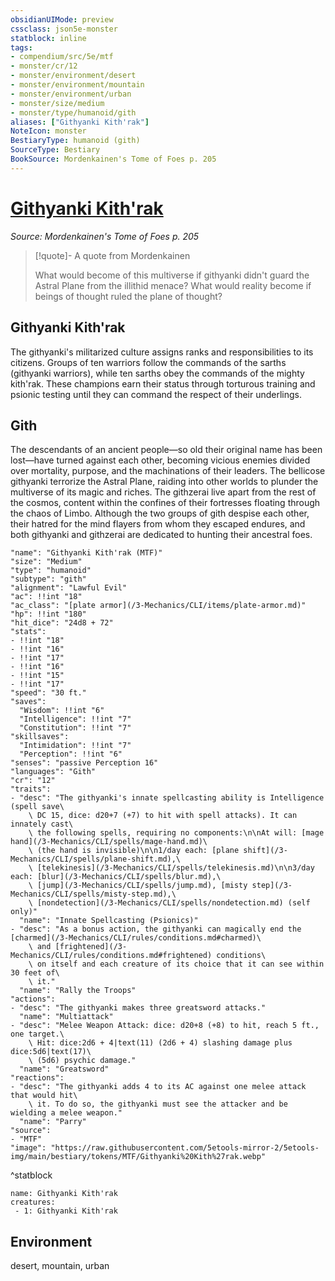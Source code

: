```yaml
---
obsidianUIMode: preview
cssclass: json5e-monster
statblock: inline
tags:
- compendium/src/5e/mtf
- monster/cr/12
- monster/environment/desert
- monster/environment/mountain
- monster/environment/urban
- monster/size/medium
- monster/type/humanoid/gith
aliases: ["Githyanki Kith'rak"]
NoteIcon: monster
BestiaryType: humanoid (gith)
SourceType: Bestiary
BookSource: Mordenkainen's Tome of Foes p. 205
---
```

# [Githyanki Kith'rak](3-Mechanics\CLI\bestiary\humanoid/githyanki-kithrak-mtf.md)
*Source: Mordenkainen's Tome of Foes p. 205*  

> [!quote]- A quote from Mordenkainen  
> 
> What would become of this multiverse if githyanki didn't guard the Astral Plane from the illithid menace? What would reality become if beings of thought ruled the plane of thought?

## Githyanki Kith'rak

The githyanki's militarized culture assigns ranks and responsibilities to its citizens. Groups of ten warriors follow the commands of the sarths (githyanki warriors), while ten sarths obey the commands of the mighty kith'rak. These champions earn their status through torturous training and psionic testing until they can command the respect of their underlings.

## Gith

The descendants of an ancient people—so old their original name has been lost—have turned against each other, becoming vicious enemies divided over mortality, purpose, and the machinations of their leaders. The bellicose githyanki terrorize the Astral Plane, raiding into other worlds to plunder the multiverse of its magic and riches. The githzerai live apart from the rest of the cosmos, content within the confines of their fortresses floating through the chaos of Limbo. Although the two groups of gith despise each other, their hatred for the mind flayers from whom they escaped endures, and both githyanki and githzerai are dedicated to hunting their ancestral foes.

```statblock
"name": "Githyanki Kith'rak (MTF)"
"size": "Medium"
"type": "humanoid"
"subtype": "gith"
"alignment": "Lawful Evil"
"ac": !!int "18"
"ac_class": "[plate armor](/3-Mechanics/CLI/items/plate-armor.md)"
"hp": !!int "180"
"hit_dice": "24d8 + 72"
"stats":
- !!int "18"
- !!int "16"
- !!int "17"
- !!int "16"
- !!int "15"
- !!int "17"
"speed": "30 ft."
"saves":
  "Wisdom": !!int "6"
  "Intelligence": !!int "7"
  "Constitution": !!int "7"
"skillsaves":
  "Intimidation": !!int "7"
  "Perception": !!int "6"
"senses": "passive Perception 16"
"languages": "Gith"
"cr": "12"
"traits":
- "desc": "The githyanki's innate spellcasting ability is Intelligence (spell save\
    \ DC 15, dice: d20+7 (+7) to hit with spell attacks). It can innately cast\
    \ the following spells, requiring no components:\n\nAt will: [mage hand](/3-Mechanics/CLI/spells/mage-hand.md)\
    \ (the hand is invisible)\n\n1/day each: [plane shift](/3-Mechanics/CLI/spells/plane-shift.md),\
    \ [telekinesis](/3-Mechanics/CLI/spells/telekinesis.md)\n\n3/day each: [blur](/3-Mechanics/CLI/spells/blur.md),\
    \ [jump](/3-Mechanics/CLI/spells/jump.md), [misty step](/3-Mechanics/CLI/spells/misty-step.md),\
    \ [nondetection](/3-Mechanics/CLI/spells/nondetection.md) (self only)"
  "name": "Innate Spellcasting (Psionics)"
- "desc": "As a bonus action, the githyanki can magically end the [charmed](/3-Mechanics/CLI/rules/conditions.md#charmed)\
    \ and [frightened](/3-Mechanics/CLI/rules/conditions.md#frightened) conditions\
    \ on itself and each creature of its choice that it can see within 30 feet of\
    \ it."
  "name": "Rally the Troops"
"actions":
- "desc": "The githyanki makes three greatsword attacks."
  "name": "Multiattack"
- "desc": "Melee Weapon Attack: dice: d20+8 (+8) to hit, reach 5 ft., one target.\
    \ Hit: dice:2d6 + 4|text(11) (2d6 + 4) slashing damage plus dice:5d6|text(17)\
    \ (5d6) psychic damage."
  "name": "Greatsword"
"reactions":
- "desc": "The githyanki adds 4 to its AC against one melee attack that would hit\
    \ it. To do so, the githyanki must see the attacker and be wielding a melee weapon."
  "name": "Parry"
"source":
- "MTF"
"image": "https://raw.githubusercontent.com/5etools-mirror-2/5etools-img/main/bestiary/tokens/MTF/Githyanki%20Kith%27rak.webp"
```
^statblock

```encounter-table
name: Githyanki Kith'rak
creatures:
 - 1: Githyanki Kith'rak
```

## Environment

desert, mountain, urban
